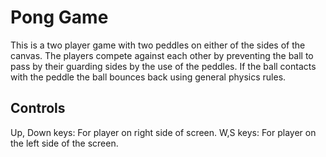 # Pong Game 
This is a two player game with two peddles on either of the sides of the canvas. The players compete against each other by preventing the ball to pass by their guarding sides by the use of the peddles. If the ball contacts with the peddle the ball bounces back using general physics rules.

## Controls
 Up, Down keys: For player on right side of screen.
 W,S keys: For player on the left side of the screen.
